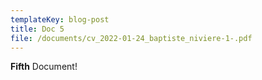 ```yaml
---
templateKey: blog-post
title: Doc 5
file: /documents/cv_2022-01-24_baptiste_niviere-1-.pdf
---
```

**F﻿ifth** Document!